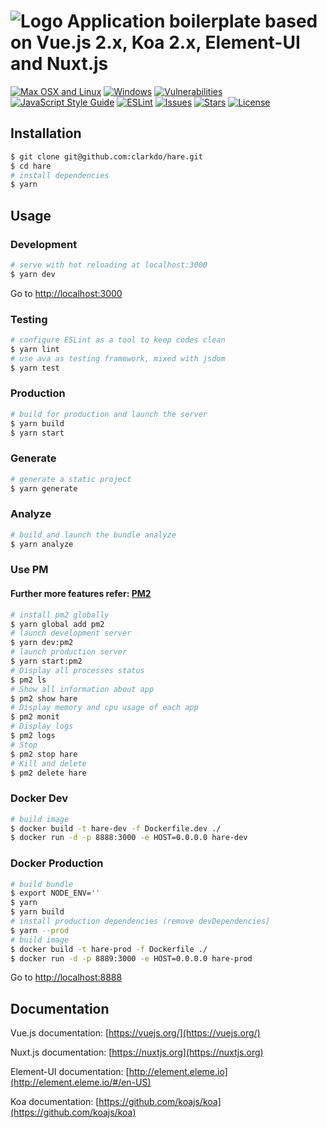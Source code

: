 # ![Logo](http://clarkdo.github.io/public/img/hare-logo-blue.svg) Application boilerplate based on Vue.js 2.x, Koa 2.x, Element-UI and Nuxt.js

[![Max OSX and Linux](https://travis-ci.org/clarkdo/hare.svg?branch=master)](https://travis-ci.org/clarkdo/hare)
[![Windows](https://ci.appveyor.com/api/projects/status/16eua6xnlnwxqomp?svg=true)](https://ci.appveyor.com/project/clarkdo/hare)
[![Vulnerabilities](https://snyk.io/test/github/clarkdo/hare/badge.svg)](https://snyk.io/test/github/clarkdo/hare)
[![JavaScript Style Guide](https://img.shields.io/badge/code_style-standard-brightgreen.svg)](https://standardjs.com)
[![ESLint](https://img.shields.io/badge/styled_with-eslint-blue.svg?colorB=8080f2)](https://github.com/eslint/eslint)
[![Issues](https://img.shields.io/github/issues/clarkdo/hare.svg)](https://github.com/clarkdo/hare/issues)
[![Stars](https://img.shields.io/github/stars/clarkdo/hare.svg)](https://github.com/clarkdo/hare/stargazers)
[![License](https://img.shields.io/badge/license-MIT-blue.svg)](https://raw.githubusercontent.com/clarkdo/hare/master/LICENSE)

## Installation

``` bash
$ git clone git@github.com:clarkdo/hare.git
$ cd hare
# install dependencies
$ yarn
```

## Usage

### Development

``` bash
# serve with hot reloading at localhost:3000
$ yarn dev
```

Go to [http://localhost:3000](http://localhost:3000)

### Testing

``` bash
# configure ESLint as a tool to keep codes clean
$ yarn lint
# use ava as testing framework, mixed with jsdom
$ yarn test
```

### Production

``` bash
# build for production and launch the server
$ yarn build
$ yarn start
```

### Generate

``` bash
# generate a static project
$ yarn generate
```

### Analyze

``` bash
# build and launch the bundle analyze
$ yarn analyze
```

### Use PM

#### Further more features refer: [PM2](https://github.com/Unitech/pm2)

``` bash
# install pm2 globally
$ yarn global add pm2
# launch development server
$ yarn dev:pm2
# launch production server
$ yarn start:pm2
# Display all processes status
$ pm2 ls
# Show all information about app
$ pm2 show hare
# Display memory and cpu usage of each app
$ pm2 monit
# Display logs
$ pm2 logs
# Stop
$ pm2 stop hare
# Kill and delete
$ pm2 delete hare
```

### Docker Dev

``` bash
# build image
$ docker build -t hare-dev -f Dockerfile.dev ./
$ docker run -d -p 8888:3000 -e HOST=0.0.0.0 hare-dev
```

### Docker Production

``` bash
# build bundle
$ export NODE_ENV=''
$ yarn
$ yarn build
# install production dependencies (remove devDependencies)
$ yarn --prod
# build image
$ docker build -t hare-prod -f Dockerfile ./
$ docker run -d -p 8889:3000 -e HOST=0.0.0.0 hare-prod
```

Go to [http://localhost:8888](http://localhost:8888)

## Documentation

Vue.js documentation: [https://vuejs.org/](https://vuejs.org/)

Nuxt.js documentation: [https://nuxtjs.org](https://nuxtjs.org)

Element-UI documentation: [http://element.eleme.io](http://element.eleme.io/#/en-US)

Koa documentation: [https://github.com/koajs/koa](https://github.com/koajs/koa)
